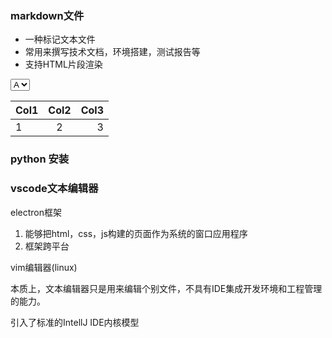 ### markdown文件

- 一种标记文本文件
- 常用来撰写技术文档，环境搭建，测试报告等
- 支持HTML片段渲染
  
<select>
    <option>A</option>
    <option>B</option>
</select>

|Col1|Col2|Col3|
|---|:---:|---:|
|1|2|3|


### python 安装

### vscode文本编辑器

electron框架 
1. 能够把html，css，js构建的页面作为系统的窗口应用程序
2. 框架跨平台

vim编辑器(linux)

本质上，文本编辑器只是用来编辑个别文件，不具有IDE集成开发环境和工程管理的能力。

引入了标准的IntellJ IDE内核模型
